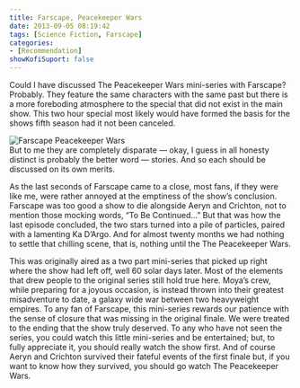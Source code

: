 ```yaml
---
title: Farscape, Peacekeeper Wars
date: 2013-09-05 08:19:42
tags: [Science Fiction, Farscape]
categories: 
- [Recommendation]
showKofiSuport: false
---
```

Could I have discussed The Peacekeeper Wars mini-series with Farscape?  Probably.  They feature the same characters with the same past but there is a more foreboding atmosphere  to the special that did not exist in the main show.  This two hour special most likely would have formed the basis for the shows fifth season had it not been canceled.  <!-- more --><div class="embedded-image-left">![Farscape Peacekeeper Wars](./farscapepw.jpg)</div>But to me they are completely disparate — okay, I guess in all honesty distinct is probably the better word — stories.  And so each should be discussed on its own merits. 

As the last seconds of Farscape came to a close, most fans, if they were like me, were rather annoyed at the emptiness of the show’s conclusion.  Farscape was too good a show to die alongside Aeryn and Crichton, not to mention those mocking words, “To Be Continued…”  But that was how the last episode concluded, the two stars turned into a pile of particles, paired with a lamenting Ka D’Argo.  And for almost twenty months we had nothing to settle that chilling scene, that is, nothing until the The Peacekeeper Wars.

This was originally aired as a two part mini-series that picked up right where the show had left off, well 60 solar days later.  Most of the elements that drew people to the original series still hold true here.  Moya’s crew, while preparing for a joyous occasion, is instead thrown into their greatest misadventure to date, a galaxy wide war between two heavyweight empires.  To any fan of Farscape, this mini-series rewards our patience with the sense of closure that was missing in the original finale.  We were treated to the ending that the show truly deserved.  To any who have not seen the series, you could watch this little mini-series and be entertained; but, to fully appreciate it, you should really watch the show first.  And of course Aeryn and Crichton survived their fateful events of the first finale but, if you want to know how they survived, you should go watch The Peacekeeper Wars.